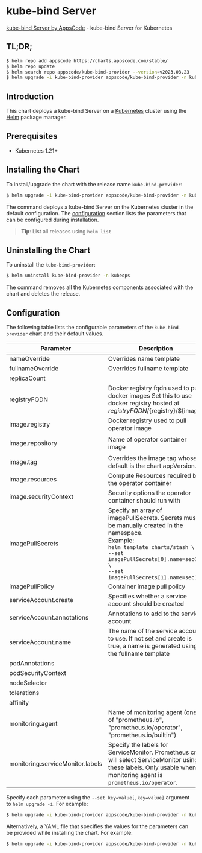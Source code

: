 # kube-bind Server

[kube-bind Server by AppsCode](https://github.com/bytebuilders/kube-bind-server) - kube-bind Server for Kubernetes

## TL;DR;

```bash
$ helm repo add appscode https://charts.appscode.com/stable/
$ helm repo update
$ helm search repo appscode/kube-bind-provider --version=v2023.03.23
$ helm upgrade -i kube-bind-provider appscode/kube-bind-provider -n kubeops --create-namespace --version=v2023.03.23
```

## Introduction

This chart deploys a kube-bind Server on a [Kubernetes](http://kubernetes.io) cluster using the [Helm](https://helm.sh) package manager.

## Prerequisites

- Kubernetes 1.21+

## Installing the Chart

To install/upgrade the chart with the release name `kube-bind-provider`:

```bash
$ helm upgrade -i kube-bind-provider appscode/kube-bind-provider -n kubeops --create-namespace --version=v2023.03.23
```

The command deploys a kube-bind Server on the Kubernetes cluster in the default configuration. The [configuration](#configuration) section lists the parameters that can be configured during installation.

> **Tip**: List all releases using `helm list`

## Uninstalling the Chart

To uninstall the `kube-bind-provider`:

```bash
$ helm uninstall kube-bind-provider -n kubeops
```

The command removes all the Kubernetes components associated with the chart and deletes the release.

## Configuration

The following table lists the configurable parameters of the `kube-bind-provider` chart and their default values.

|            Parameter             |                                                                                                            Description                                                                                                             |             Default             |
|----------------------------------|------------------------------------------------------------------------------------------------------------------------------------------------------------------------------------------------------------------------------------|---------------------------------|
| nameOverride                     | Overrides name template                                                                                                                                                                                                            | <code>""</code>                 |
| fullnameOverride                 | Overrides fullname template                                                                                                                                                                                                        | <code>""</code>                 |
| replicaCount                     |                                                                                                                                                                                                                                    | <code>1</code>                  |
| registryFQDN                     | Docker registry fqdn used to pull docker images Set this to use docker registry hosted at ${registryFQDN}/${registry}/${image}                                                                                                     | <code>ghcr.io</code>            |
| image.registry                   | Docker registry used to pull operator image                                                                                                                                                                                        | <code>appscode</code>           |
| image.repository                 | Name of operator container image                                                                                                                                                                                                   | <code>kube-bind-provider</code> |
| image.tag                        | Overrides the image tag whose default is the chart appVersion.                                                                                                                                                                     | <code>""</code>                 |
| image.resources                  | Compute Resources required by the operator container                                                                                                                                                                               | <code>{}</code>                 |
| image.securityContext            | Security options the operator container should run with                                                                                                                                                                            | <code>{}</code>                 |
| imagePullSecrets                 | Specify an array of imagePullSecrets. Secrets must be manually created in the namespace. <br> Example: <br> `helm template charts/stash \` <br> `--set imagePullSecrets[0].name=sec0 \` <br> `--set imagePullSecrets[1].name=sec1` | <code>[]</code>                 |
| imagePullPolicy                  | Container image pull policy                                                                                                                                                                                                        | <code>Always</code>             |
| serviceAccount.create            | Specifies whether a service account should be created                                                                                                                                                                              | <code>true</code>               |
| serviceAccount.annotations       | Annotations to add to the service account                                                                                                                                                                                          | <code>{}</code>                 |
| serviceAccount.name              | The name of the service account to use. If not set and create is true, a name is generated using the fullname template                                                                                                             | <code>""</code>                 |
| podAnnotations                   |                                                                                                                                                                                                                                    | <code>{}</code>                 |
| podSecurityContext               |                                                                                                                                                                                                                                    | <code>{}</code>                 |
| nodeSelector                     |                                                                                                                                                                                                                                    | <code>{}</code>                 |
| tolerations                      |                                                                                                                                                                                                                                    | <code>[]</code>                 |
| affinity                         |                                                                                                                                                                                                                                    | <code>{}</code>                 |
| monitoring.agent                 | Name of monitoring agent (one of "prometheus.io", "prometheus.io/operator", "prometheus.io/builtin")                                                                                                                               | <code>""</code>                 |
| monitoring.serviceMonitor.labels | Specify the labels for ServiceMonitor. Prometheus crd will select ServiceMonitor using these labels. Only usable when monitoring agent is `prometheus.io/operator`.                                                                | <code>{}</code>                 |


Specify each parameter using the `--set key=value[,key=value]` argument to `helm upgrade -i`. For example:

```bash
$ helm upgrade -i kube-bind-provider appscode/kube-bind-provider -n kubeops --create-namespace --version=v2023.03.23 --set replicaCount=1
```

Alternatively, a YAML file that specifies the values for the parameters can be provided while
installing the chart. For example:

```bash
$ helm upgrade -i kube-bind-provider appscode/kube-bind-provider -n kubeops --create-namespace --version=v2023.03.23 --values values.yaml
```
